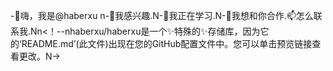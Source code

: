 -👋嗨，我是@haberxu n-👀我感兴趣.N-🌱我正在学习.N-💞️我想和你合作.📫怎么联系我.Nn<！--nhaberxu/haberxu是一个✨特殊的✨存储库，因为它的‘README.md’(此文件)出现在您的GitHub配置文件中。您可以单击预览链接查看更改。N->
